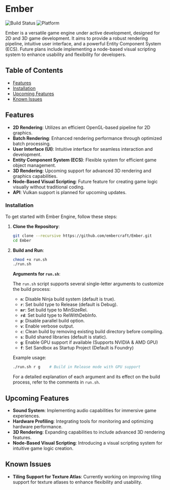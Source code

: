 # Ember

![Build Status](https://img.shields.io/badge/build-passing-brightgreen)
![Platform](https://img.shields.io/badge/platform-linux-lightgrey)

Ember is a versatile game engine under active development, designed for 2D and 3D game development. It aims to provide a robust rendering pipeline, intuitive user interface, and a powerful Entity Component System (ECS). Future plans include implementing a node-based visual scripting system to enhance usability and flexibility for developers.

## Table of Contents

- [Features](#features)
- [Installation](#installation)
- [Upcoming Features](#upcoming-features)
- [Known Issues](#known-issues)

## Features

- **2D Rendering**: Utilizes an efficient OpenGL-based pipeline for 2D graphics.
- **Batch Rendering**: Enhanced rendering performance through optimized batch processing.
- **User Interface (UI)**: Intuitive interface for seamless interaction and development.
- **Entity Component System (ECS)**: Flexible system for efficient game object management.
- **3D Rendering**: Upcoming support for advanced 3D rendering and graphics capabilities.
- **Node-Based Visual Scripting**: Future feature for creating game logic visually without traditional coding.
- **API**: Vulkan support is planned for upcoming updates.

### Installation

To get started with Ember Engine, follow these steps:

1. **Clone the Repository**:
    ```bash
    git clone --recursive https://github.com/embercraft/Ember.git
    cd Ember
    ```

2. **Build and Run**:
    ```bash
    chmod +x run.sh
    ./run.sh
    ```

   **Arguments for `run.sh`**:

   The `run.sh` script supports several single-letter arguments to customize the build process:

   - **`n`**: Disable Ninja build system (default is true).
   - **`r`**: Set build type to Release (default is Debug).
   - **`mr`**: Set build type to MinSizeRel.
   - **`rd`**: Set build type to RelWithDebInfo.
   - **`p`**: Disable parallel build option.
   - **`v`**: Enable verbose output.
   - **`c`**: Clean build by removing existing build directory before compiling.
   - **`s`**: Build shared libraries (default is static).
   - **`g`**: Enable GPU support if available (Supports NVIDIA & AMD GPU)
   - **`f`**: Set Sandbox as Startup Project (Default is Foundry)

   Example usage:
   
   ```bash
   ./run.sh r g    # Build in Release mode with GPU support
   ```

   For a detailed explanation of each argument and its effect on the build process, refer to the comments in `run.sh`.

## Upcoming Features

- **Sound System**: Implementing audio capabilities for immersive game experiences.
- **Hardware Profiling**: Integrating tools for monitoring and optimizing hardware performance.
- **3D Rendering**: Expanding capabilities to include advanced 3D rendering features.
- **Node-Based Visual Scripting**: Introducing a visual scripting system for intuitive game logic creation.

## Known Issues
- **Tiling Support for Texture Atlas**: Currently working on improving tiling support for texture atlases to enhance flexibility and usability.
